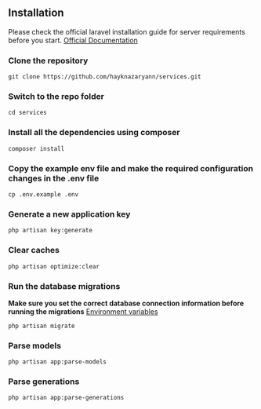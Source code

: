 ## Installation

Please check the official laravel installation guide for server requirements before you start. [Official Documentation](https://laravel.com/docs/5.4/installation#installation)


### Clone the repository

    git clone https://github.com/hayknazaryann/services.git

### Switch to the repo folder

    cd services



### Install all the dependencies using composer

    composer install



### Copy the example env file and make the required configuration changes in the .env file

    cp .env.example .env

### Generate a new application key

    php artisan key:generate

### Clear caches

    php artisan optimize:clear


### Run the database migrations
**Make sure you set the correct database connection information before running the migrations** [Environment variables](#environment-variables)

    php artisan migrate


### Parse models

    php artisan app:parse-models

### Parse generations

    php artisan app:parse-generations

